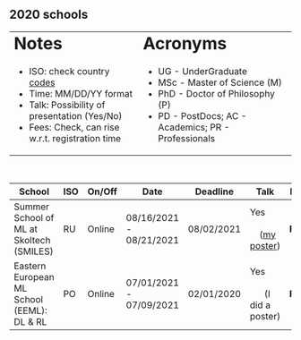 ## 2020 schools  

<link rel="stylesheet" type="text/css" media="all" href="custom.css" />

<table border="0">
 <tr>
    <td><b style="font-size:30px">Notes</b></td>
    <td><b style="font-size:30px">Acronyms</b></td>
 </tr>
 <tr>
    <td>
      
  * ISO: check country [codes](https://countrycode.org/)
  * Time: MM/DD/YY  format  
  * Talk: Possibility of presentation (Yes/No)  
  * Fees: Check, can rise w.r.t. registration time
  
   </td>
    <td>
          
  * UG - UnderGraduate
  * MSc - Master of Science (M)
  * PhD - Doctor of Philosophy (P)
  * PD - PostDocs; AC - Academics; PR - Professionals 
  
   </td>
 </tr>
</table>

&nbsp;  

School | ISO | On/Off | Date | Deadline | Talk | Fees | Link 
--- | --- | --- |  --- | --- | --- | --- | --- 
Summer School of ML at Skoltech (SMILES) | RU | Online | 08/16/2021 - 08/21/2021 | 08/02/2021 | Yes &nbsp;&nbsp; &nbsp;&nbsp; &nbsp;&nbsp; &nbsp;&nbsp; &nbsp; &nbsp;&nbsp;&nbsp; &nbsp; &nbsp; ([my poster](https://yadi.sk/i/qvf6czazZtOH8g)) | **FREE** | [SMILES](https://smiles.skoltech.ru/school)
Eastern European ML School (EEML): DL & RL | PO | Online |  07/01/2021 - 07/09/2021 | 02/01/2020  | Yes &nbsp;&nbsp;&nbsp;&nbsp;&nbsp; &nbsp;&nbsp; &nbsp;&nbsp; &nbsp;&nbsp;&nbsp;&nbsp; &nbsp;&nbsp; &nbsp;&nbsp; (I did a poster) | **FREE** | [EEML](https://www.eeml.eu/previous-editions/eeml2020)

